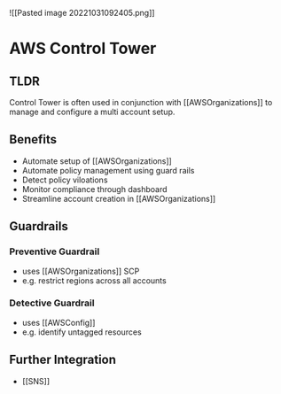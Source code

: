 ![[Pasted image 20221031092405.png]]
# AWS Control Tower

## TLDR
Control Tower is often used in conjunction with [[AWSOrganizations]]
to manage and configure a multi account setup.

## Benefits
- Automate setup of [[AWSOrganizations]]
- Automate policy management using guard rails
- Detect policy viloations
- Monitor compliance through dashboard
- Streamline account creation in [[AWSOrganizations]]

## Guardrails

### Preventive Guardrail
- uses [[AWSOrganizations]] SCP
- e.g. restrict regions across all accounts

### Detective Guardrail
- uses [[AWSConfig]]
- e.g. identify untagged resources

## Further Integration
- [[SNS]]